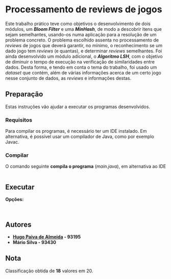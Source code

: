 
# Processamento de reviews de jogos

Este trabalho prático teve como objetivos o desenvolvimento de dois módulos, um ***Bloom Filter*** e uma ***MinHash***, de modo a descobrir itens que sejam semelhantes, usando-os numa aplicação para a resolução de um problema concreto. O problema escolhido assenta no processamento de *reviews* de jogos que deverá garantir, no mínimo, o reconhecimento se um dado jogo tem *reviews* (e quantas), e determinar *reviews* semelhantes. Foi ainda desenvolvido um módulo adicional, o ***Algoritmo LSH***, com o objetivo de diminuir o tempo de execução na verificação de similaridades entre dados. Desta forma, e tendo em conta o tema do trabalho, foi usado um *dataset* que contém, além de várias informações acerca de um certo jogo nesse conjunto de dados, as *reviews* e informações destas.

##  Preparação
Estas instruções vão ajudar a executar os programas desenvolvidos.

### Requisitos
Para compilar os programas, é necessário ter um IDE instalado. Em alternativa, é possível usar um compilador de Java, como por exemplo Javac. 

### Compilar
O comando seguinte  **compila o programa** (*main.java*), em alternativa ao IDE 

```
```

## Executar

**Opções:**
```


```

## Autores

 - **[Hugo Paiva de Almeida](https://github.com/hugofpaiva) - 93195**
 - **Mário Silva - 93430**
 
 ## Nota
Classificação obtida de **18** valores em 20.




